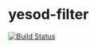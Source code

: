 # yesod-filter

[![Build Status](https://travis-ci.org/iij-ii/yesod-filter.svg?branch=master)](https://travis-ci.org/iij-ii/yesod-filter)
